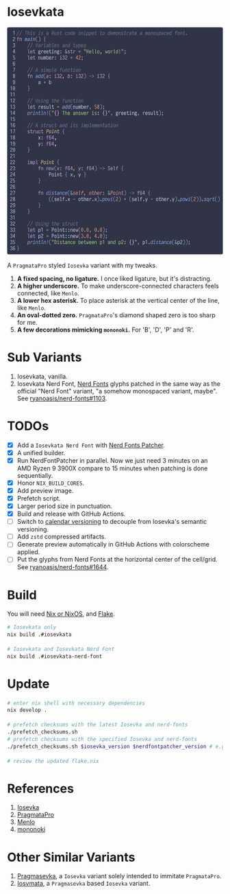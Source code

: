 # Iosevkata

![Preview](preview.png)

A `PragmataPro` styled `Iosevka` variant with my tweaks.

1. **A fixed spacing, no ligature.** I once liked ligature, but it's distracting.
2. **A higher underscore.** To make underscore-connected characters feels connected, like `Menlo`.
3. **A lower hex asterisk.** To place asterisk at the vertical center of the line, like `Menlo`.
4. **An oval-dotted zero.** `PragmataPro`'s diamond shaped zero is too sharp for me.
5. **A few decorations mimicking `mononoki`.** For 'B', 'D', 'P' and 'R'.

# Sub Variants

1. Iosevkata, vanilla.
2. Iosevkata Nerd Font, [Nerd Fonts](https://github.com/ryanoasis/nerd-fonts) glyphs patched in the same way as the official "Nerd Font" variant, "a somehow monospaced variant, maybe". See [ryanoasis/nerd-fonts#1103](https://github.com/ryanoasis/nerd-fonts/discussions/1103).

# TODOs

- [x] Add a `Iosevkata Nerd Font` with [Nerd Fonts Patcher](https://github.com/ryanoasis/nerd-fonts#font-patcher).
- [x] A unified builder.
- [x] Run NerdFontPatcher in parallel. Now we just need 3 minutes on an AMD Ryzen 9 3900X compare to 15 minutes when patching is done sequentially.
- [x] Honor `NIX_BUILD_CORES`.
- [x] Add preview image.
- [x] Prefetch script.
- [x] Larger period size in punctuation.
- [x] Build and release with GitHub Actions.
- [ ] Switch to [calendar versioning](https://calver.org/) to decouple from Iosevka's semantic versioning.
- [ ] Add `zstd` compressed artifacts.
- [ ] Generate preview automatically in GitHub Actions with colorscheme applied.
- [ ] Put the glyphs from Nerd Fonts at the horizontal center of the cell/grid. See [ryanoasis/nerd-fonts#1644](https://github.com/ryanoasis/nerd-fonts/discussions/1644#discussioncomment-9600894).

# Build

You will need [Nix or NixOS](https://nixos.org/), and [Flake](https://nixos.wiki/wiki/Flakes).

```bash
# Iosevkata only
nix build .#iosevkata

# Iosevkata and Iosevkata Nerd Font
nix build .#iosevkata-nerd-font
```

# Update
```bash
# enter nix shell with necessary dependencies
nix develop .

# prefetch checksums with the latest Iosevka and nerd-fonts
./prefetch_checksums.sh
# prefetch checksums with the specified Iosevka and nerd-fonts
./prefetch_checksums.sh $iosevka_version $nerdfontpatcher_version # e.g. ./prefetch_checksums.sh 30.3.0 3.2.1

# review the updated flake.nix
```

# References
1. [Iosevka](https://github.com/be5invis/Iosevka)
2. [PragmataPro](https://fsd.it/shop/fonts/pragmatapro/)
3. [Menlo](https://en.wikipedia.org/wiki/Menlo_(typeface))
4. [mononoki](https://github.com/madmalik/mononoki)

# Other Similar Variants

1. [Pragmasevka](https://github.com/shytikov/pragmasevka), a `Iosevka` variant solely intended to immitate `PragmataPro`.
2. [Iosvmata](https://github.com/N-R-K/Iosvmata), a `Pragmasevka` based `Iosevka` variant.
